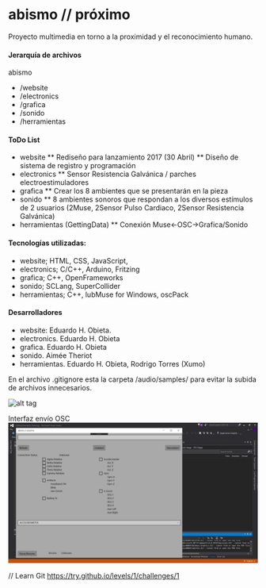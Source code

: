 # abismo // próximo 
Proyecto multimedia en torno a la proximidad y el reconocimiento humano.

#### Jerarquía de archivos
abismo
- /website
- /electronics
- /grafica
- /sonido
- /herramientas

#### ToDo List
* website
** Rediseño para lanzamiento 2017 (30 Abril)
** Diseño de sistema de registro y programación
* electronics
** Sensor Resistencia Galvánica / parches electroestimuladores
* grafica
** Crear los 8 ambientes que se presentarán en la pieza
* sonido
** 8 ambientes sonoros que respondan a los diversos estímulos de 2 usuarios (2Muse, 2Sensor Pulso Cardiaco, 2Sensor Resistencia Galvánica)
* herramientas (GettingData)
** Conexión Muse<-OSC->Grafica/Sonido

#### Tecnologías utilizadas:
* website; HTML, CSS, JavaScript, 
* electronics; C/C++, Arduino, Fritzing
* grafica; C++, OpenFrameworks
* sonido; SCLang, SuperCollider
* herramientas; C++, lubMuse for Windows, oscPack

#### Desarrolladores
* website: Eduardo H. Obieta.
* electronics. Eduardo H. Obieta
* grafica. Eduardo H. Obieta
* sonido. Aimée Theriot
* herramientas. Eduardo H. Obieta, Rodrigo Torres (Xumo)

En el archivo .gitignore esta la carpeta /audio/samples/ para evitar la subida de archivos innecesarios.

![alt tag](http://abismo.cc/images/agradecimiento_coverFB.png)

Interfaz envío OSC
![alt tag](https://github.com/laadeho/abismo/blob/master/website/images/UIosc.png?raw=true)

// Learn Git
https://try.github.io/levels/1/challenges/1